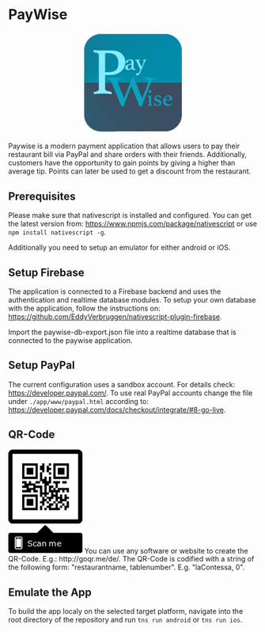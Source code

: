 # PayWise
<p align="center">
  <img src="app/images/paypalwriteapplogo.png" width="200" alt="accessibility text">
</p>
Paywise is a modern payment application that allows users to pay their restaurant bill via PayPal and share orders with their friends. Additionally, customers have the opportunity to gain points by giving a higher than average tip. Points can later be used to get a discount from the restaurant.


## Prerequisites
Please make sure that nativescript is installed and configured. You can get the latest version from: https://www.npmjs.com/package/nativescript 
or use  
`npm install nativescript -g`.

Additionally you need to setup an emulator for either android or iOS.

## Setup Firebase
The application is connected to a Firebase backend and uses the authentication and realtime database modules. To setup your own database with the application, follow the instructions on: https://github.com/EddyVerbruggen/nativescript-plugin-firebase.

Import the paywise-db-export.json file into a realtime database that is connected to the paywise application. 

## Setup PayPal
The current configuration uses a sandbox account. For details check: https://developer.paypal.com/.
To use real PayPal accounts change the file under `./app/www/paypal.html` according to: https://developer.paypal.com/docs/checkout/integrate/#8-go-live. 

## QR-Code
<img src="app/images/qrLaContessa.png" width="150" alt="accessibility text">
You can use any software or website to create the QR-Code. E.g.: http://goqr.me/de/. The QR-Code is codified with a string of the following form: "restaurantname, tablenumber". E.g. "laContessa, 0".

## Emulate the App
To build the app localy on the selected target platform, navigate into the root directory of the repository and run 
`tns run android`
or
`tns run ios`.
